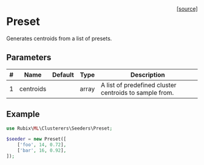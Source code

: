 <span style="float:right;"><a href="https://github.com/RubixML/ML/blob/master/src/Clusterers/Seeders/Preset.php">[source]</a></span>

# Preset
Generates centroids from a list of presets.

## Parameters
| # | Name | Default | Type | Description |
|---|---|---|---|---|
| 1 | centroids| | array |  A list of predefined cluster centroids to sample from. |

## Example
```php
use Rubix\ML\Clusterers\Seeders\Preset;

$seeder = new Preset([
    ['foo', 14, 0.72],
    ['bar', 16, 0.92],
]);
```
